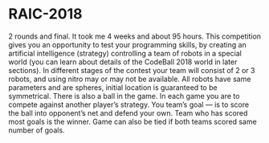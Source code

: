 # RAIC-2018
2 rounds and final. It took me 4 weeks and about 95 hours.
This competition gives you an opportunity to test your programming skills, by creating an artificial intelligence (strategy) controlling a team of robots in a special world (you can learn about details of the CodeBall 2018 world in later sections). In different stages of the contest your team will consist of 2 or 3 robots, and using nitro may or may not be available. All robots have same parameters and are spheres, initial location is guaranteed to be symmetrical. There is also a ball in the game. In each game you are to compete against another player’s strategy. You team’s goal — is to score the ball into opponent’s net and defend your own. Team who has scored most goals is the winner. Game can also be tied if both teams scored same number of goals.
